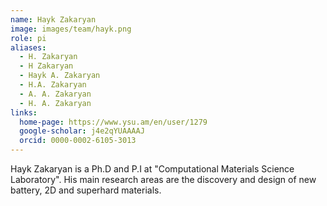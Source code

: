 ```yaml
---
name: Hayk Zakaryan
image: images/team/hayk.png
role: pi
aliases:
  - H. Zakaryan
  - H Zakaryan
  - Hayk A. Zakaryan
  - H.A. Zakaryan
  - A. A. Zakaryan
  - H. A. Zakaryan
links:
  home-page: https://www.ysu.am/en/user/1279
  google-scholar: j4e2qYUAAAAJ
  orcid: 0000-0002-6105-3013
---
```


Hayk Zakaryan is a Ph.D and P.I at &quot;Computational Materials Science Laboratory&quot;. His
main research areas are the discovery and design of new battery, 2D and superhard
materials.

